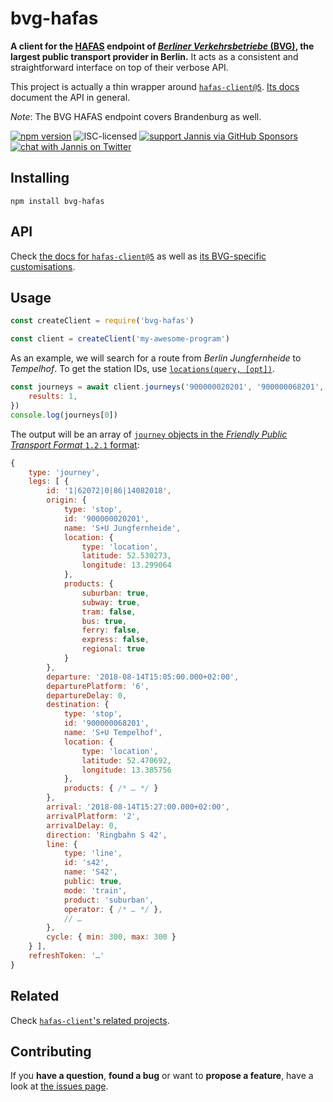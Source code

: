 # bvg-hafas

**A client for the [HAFAS](https://de.wikipedia.org/wiki/HAFAS) endpoint of [*Berliner Verkehrsbetriebe* (BVG)](https://en.wikipedia.org/wiki/Berliner_Verkehrsbetriebe), the largest public transport provider in Berlin.** It acts as a consistent and straightforward interface on top of their verbose API.

This project is actually a thin wrapper around [`hafas-client@5`](https://github.com/public-transport/hafas-client/tree/5#hafas-client). [Its docs](https://github.com/public-transport/hafas-client/tree/5/docs) document the API in general.

*Note*: The BVG HAFAS endpoint covers Brandenburg as well.

[![npm version](https://img.shields.io/npm/v/bvg-hafas.svg)](https://www.npmjs.com/package/bvg-hafas)
![ISC-licensed](https://img.shields.io/github/license/public-transport/bvg-hafas.svg)
[![support Jannis via GitHub Sponsors](https://img.shields.io/badge/support%20Jannis-donate-fa7664.svg)](https://github.com/sponsors/derhuerst)
[![chat with Jannis on Twitter](https://img.shields.io/badge/chat%20with%20Jannis-on%20Twitter-1da1f2.svg)](https://twitter.com/derhuerst)


## Installing

```shell
npm install bvg-hafas
```


## API

Check [the docs for `hafas-client@5`](https://github.com/public-transport/hafas-client/tree/5/docs) as well as [its BVG-specific customisations](https://github.com/public-transport/hafas-client/tree/5/p/bvg).


## Usage

```javascript
const createClient = require('bvg-hafas')

const client = createClient('my-awesome-program')
```

As an example, we will search for a route from *Berlin Jungfernheide* to *Tempelhof*. To get the station IDs, use [`locations(query, [opt])`](https://github.com/public-transport/hafas-client/blob/5/docs/locations.md).

```javascript
const journeys = await client.journeys('900000020201', '900000068201', {
	results: 1,
})
console.log(journeys[0])
```

The output will be an array of [`journey` objects in the *Friendly Public Transport Format* `1.2.1` format](https://github.com/public-transport/friendly-public-transport-format/tree/1.2.1/spec#journey):

```javascript
{
	type: 'journey',
	legs: [ {
		id: '1|62072|0|86|14082018',
		origin: {
			type: 'stop',
			id: '900000020201',
			name: 'S+U Jungfernheide',
			location: {
				type: 'location',
				latitude: 52.530273,
				longitude: 13.299064
			},
			products: {
				suburban: true,
				subway: true,
				tram: false,
				bus: true,
				ferry: false,
				express: false,
				regional: true
			}
		},
		departure: '2018-08-14T15:05:00.000+02:00',
		departurePlatform: '6',
		departureDelay: 0,
		destination: {
			type: 'stop',
			id: '900000068201',
			name: 'S+U Tempelhof',
			location: {
				type: 'location',
				latitude: 52.470692,
				longitude: 13.385756
			},
			products: { /* … */ }
		},
		arrival: '2018-08-14T15:27:00.000+02:00',
		arrivalPlatform: '2',
		arrivalDelay: 0,
		direction: 'Ringbahn S 42',
		line: {
			type: 'line',
			id: 's42',
			name: 'S42',
			public: true,
			mode: 'train',
			product: 'suburban',
			operator: { /* … */ },
			// …
		},
		cycle: { min: 300, max: 300 }
	} ],
	refreshToken: '…'
}
```


## Related

Check [`hafas-client`'s related projects](https://github.com/public-transport/hafas-client/blob/5/readme.md#related-projects).


## Contributing

If you **have a question**, **found a bug** or want to **propose a feature**, have a look at [the issues page](https://github.com/public-transport/bvg-hafas/issues).
